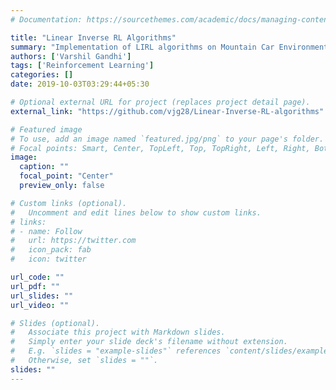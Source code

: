 ```yaml
---
# Documentation: https://sourcethemes.com/academic/docs/managing-content/

title: "Linear Inverse RL Algorithms"
summary: "Implementation of LIRL algorithms on Mountain Car Environment."
authors: ['Varshil Gandhi']
tags: ['Reinforcement Learning']
categories: []
date: 2019-10-03T03:29:44+05:30

# Optional external URL for project (replaces project detail page).
external_link: "https://github.com/vjg28/Linear-Inverse-RL-algorithms"

# Featured image
# To use, add an image named `featured.jpg/png` to your page's folder.
# Focal points: Smart, Center, TopLeft, Top, TopRight, Left, Right, BottomLeft, Bottom, BottomRight.
image:
  caption: ""
  focal_point: "Center"
  preview_only: false

# Custom links (optional).
#   Uncomment and edit lines below to show custom links.
# links:
# - name: Follow
#   url: https://twitter.com
#   icon_pack: fab
#   icon: twitter

url_code: ""
url_pdf: ""
url_slides: ""
url_video: ""

# Slides (optional).
#   Associate this project with Markdown slides.
#   Simply enter your slide deck's filename without extension.
#   E.g. `slides = "example-slides"` references `content/slides/example-slides.md`.
#   Otherwise, set `slides = ""`.
slides: ""
---
```

